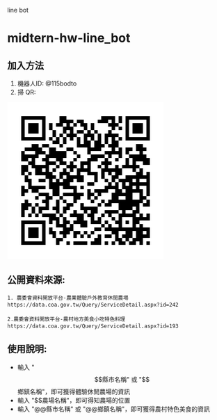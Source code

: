 line bot
# midtern-hw-line_bot
  
 ## 加入方法 
 1. 機器人ID:  @115bodto
 2. 掃 QR:
 
 ![image](https://github.com/xiao-fighting/midtern-hw/blob/master/QRcode.png)
 
## 公開資料來源:
    1. 農委會資料開放平台-農業體驗戶外教育休閒農場
    https://data.coa.gov.tw/Query/ServiceDetail.aspx?id=242

    2.農委會資料開放平台-農村地方美食小吃特色料理
    https://data.coa.gov.tw/Query/ServiceDetail.aspx?id=193

 
 ## 使⽤說明: 
 
* 輸入 "$$縣市名稱" 或 "$$鄉鎮名稱"，即可獲得體驗休閒農場的資訊
* 輸入 "$$農場名稱"，即可得知農場的位置
* 輸入 "@@縣市名稱" 或 "@@鄉鎮名稱"，即可獲得農村特色美食的資訊
